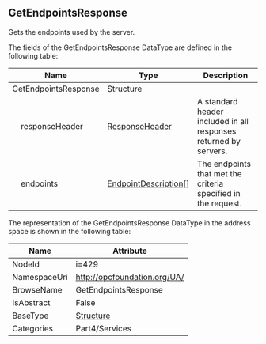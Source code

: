 <!-- datatype -->
## GetEndpointsResponse
Gets the endpoints used by the server.  
<!-- end of description -->
The fields of the GetEndpointsResponse DataType are defined in the following table:  

|Name|Type|Description|
|---|---|---|
|GetEndpointsResponse|Structure||
|&nbsp;&nbsp;&nbsp;&nbsp;responseHeader|[ResponseHeader](../../../Part4/Services/ResponseHeader/readme.md)|A standard header included in all responses returned by servers.|
|&nbsp;&nbsp;&nbsp;&nbsp;endpoints|[EndpointDescription](../../../Part4/DataTypes/EndpointDescription/readme.md)[]|The endpoints that met the criteria specified in the request.|

The representation of the GetEndpointsResponse DataType in the address space is shown in the following table:  

|Name|Attribute|
|---|---|
|NodeId|i=429|
|NamespaceUri|http://opcfoundation.org/UA/|
|BrowseName|GetEndpointsResponse|
|IsAbstract|False|
|BaseType|[Structure](../../../Part3/DataTypes/Structure/readme.md)|
|Categories|Part4/Services|

